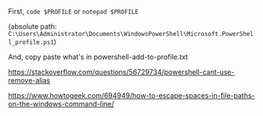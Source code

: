 First, `code $PROFILE` or `notepad $PROFILE`

(absolute path: `C:\Users\Administrator\Documents\WindowsPowerShell\Microsoft.PowerShell_profile.ps1`)

And, copy paste what's in powershell-add-to-profile.txt

https://stackoverflow.com/questions/56729734/powershell-cant-use-remove-alias

https://www.howtogeek.com/694949/how-to-escape-spaces-in-file-paths-on-the-windows-command-line/

